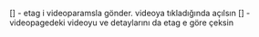 [] - etag i videoparamsla gönder. videoya tıkladığında açılsın
[] - videopagedeki videoyu ve detaylarını da etag e göre çeksin
